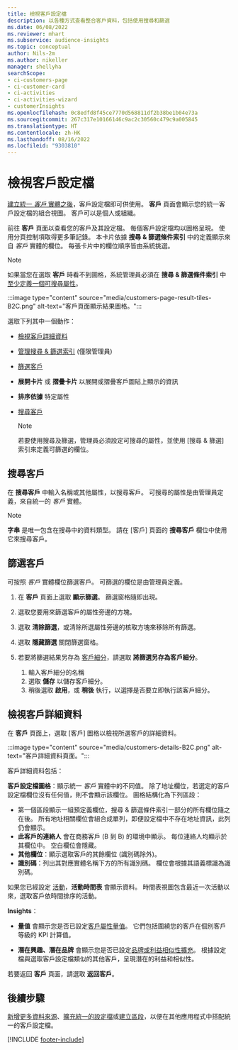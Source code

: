 ```yaml
---
title: 檢視客戶設定檔
description: 以各種方式查看整合客戶資料，包括使用搜尋和篩選
ms.date: 06/08/2022
ms.reviewer: mhart
ms.subservice: audience-insights
ms.topic: conceptual
author: Nils-2m
ms.author: nikeller
manager: shellyha
searchScope:
- ci-customers-page
- ci-customer-card
- ci-activities
- ci-activities-wizard
- customerInsights
ms.openlocfilehash: 0c8edfd8f45ce7770d568811df2b38be1b04e73a
ms.sourcegitcommit: 267c317e10166146c9ac2c30560c479c9a005845
ms.translationtype: HT
ms.contentlocale: zh-HK
ms.lasthandoff: 08/16/2022
ms.locfileid: "9303810"
---
```

# <a name="view-customer-profiles"></a>檢視客戶設定檔

[建立統一 *客戶* 實體之後](data-unification.md)，客戶設定檔即可供使用。 **客戶** 頁面會顯示您的統一客戶設定檔的組合視圖。 客戶可以是個人或組織。

前往 **客戶** 頁面以查看您的客戶及其設定檔。 每個客戶設定檔均以圖格呈現。 使用分頁控制項取得更多筆記錄。 本卡片依據 **搜尋 & 篩選條件索引** 中的定義顯示來自 *客戶* 實體的欄位。 每張卡片中的欄位順序皆由系統挑選。

> [!NOTE]
> 如果當您在選取 **客戶** 時看不到圖格，系統管理員必須在 **搜尋 & 篩選條件索引** 中[至少定義一個可搜尋屬性](search-filter-index.md)。

:::image type="content" source="media/customers-page-result-tiles-B2C.png" alt-text="客戶頁面顯示結果圖格。":::

選取下列其中一個動作：
- [檢視客戶詳細資料](#view-customer-details)
- [管理搜尋 & 篩選索引](search-filter-index.md) (僅限管理員)
- [篩選客戶](#filter-customers)
- **展開卡片** 或 **摺疊卡片** 以展開或摺疊客戶圖貼上顯示的資訊
- **排序依據** 特定屬性
- [搜尋客戶](#search-for-customers)

  > [!NOTE]
  > 若要使用搜尋及篩選，管理員必須設定可搜尋的屬性，並使用 [搜尋 & 篩選] 索引來定義可篩選的欄位。

## <a name="search-for-customers"></a>搜尋客戶

在 **搜尋客戶** 中輸入名稱或其他屬性，以搜尋客戶。 可搜尋的屬性是由管理員定義，來自統一的 *客戶* 實體。

> [!NOTE]
> **字串** 是唯一包含在搜尋中的資料類型。 請在 [客戶] 頁面的 **搜尋客戶** 欄位中使用它來搜尋客戶。

## <a name="filter-customers"></a>篩選客戶

可按照 *客戶* 實體欄位篩選客戶。 可篩選的欄位是由管理員定義。

1. 在 **客戶** 頁面上選取 **顯示篩選**。 篩選窗格隨即出現。

1. 選取您要用來篩選客戶的屬性旁邊的方塊。

1. 選取 **清除篩選**，或清除所選屬性旁邊的核取方塊來移除所有篩選。

1. 選取 **隱藏篩選** 關閉篩選窗格。

1. 若要將篩選結果另存為 [客戶細分](segments.md)，請選取 **將篩選另存為客戶細分**。
   1. 輸入客戶細分的名稱
   1. 選取 **儲存** 以儲存客戶細分。
   1. 稍後選取 **啟用**，或 **稍後** 執行，以選擇是否要立即執行該客戶細分。

## <a name="view-customer-details"></a>檢視客戶詳細資料

在 **客戶** 頁面上，選取 [客戶] 圖格以檢視所選客戶的詳細資料。

:::image type="content" source="media/customers-details-B2C.png" alt-text="客戶詳細資料頁面。":::

客戶詳細資料包括：

**客戶設定檔圖格**：顯示統一 *客戶* 實體中的不同值。 除了地址欄位，若選定的客戶設定檔欄位沒有任何值，則不會顯示該欄位。 圖格結構化為下列區段：

- 第一個區段顯示一組預定義欄位，搜尋 & 篩選條件索引一部分的所有欄位隨之在後。 所有地址相關欄位會組合成單列，即便設定檔中不存在地址資訊，此列仍會顯示。
- **此客戶的連絡人** 會在商務客戶 (B 到 B) 的環境中顯示。 每位連絡人均顯示於其欄位中。 空白欄位會隱藏。
- **其他欄位**：顯示選取客戶的其餘欄位 (識別碼除外)。
- **識別碼**：列出其對應實體名稱下方的所有識別碼。 欄位會根據其語義標識為識別碼。

如果您已經設定 [活動](activities.md)，**活動時間表** 會顯示資料。 時間表視圖包含最近一次活動以來，選取客戶依時間排序的活動。

**Insights**：

- **量值** 會顯示您是否已設定[客戶屬性量值](measures.md)。 它們包括圍繞您的客戶在個別客戶等級的 KPI 計算值。

- **潛在興趣、潛在品牌** 會顯示您是否已設定[品牌或利益相似性擴充](enrichment-microsoft.md)。 根據設定檔與選取客戶設定檔類似的其他客戶，呈現潛在的利益和相似性。

若要返回 **客戶** 頁面，請選取 **返回客戶**。

## <a name="next-steps"></a>後續步驟

[新增更多資料來源](data-sources.md)、[擴充統一的設定檔](enrichment-hub.md)或[建立區段](segments.md)，以便在其他應用程式中搭配統一的客戶設定檔。

[!INCLUDE [footer-include](includes/footer-banner.md)]
